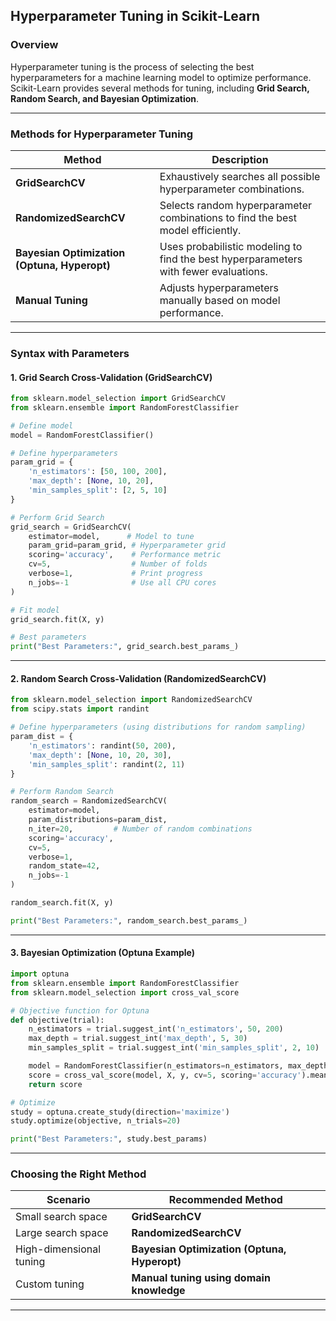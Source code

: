 ## **Hyperparameter Tuning in Scikit-Learn**  

### **Overview**  
Hyperparameter tuning is the process of selecting the best hyperparameters for a machine learning model to optimize performance. Scikit-Learn provides several methods for tuning, including **Grid Search, Random Search, and Bayesian Optimization**.

---

### **Methods for Hyperparameter Tuning**  

| Method                | Description |
|-----------------------|-------------|
| **GridSearchCV**      | Exhaustively searches all possible hyperparameter combinations. |
| **RandomizedSearchCV** | Selects random hyperparameter combinations to find the best model efficiently. |
| **Bayesian Optimization (Optuna, Hyperopt)** | Uses probabilistic modeling to find the best hyperparameters with fewer evaluations. |
| **Manual Tuning**      | Adjusts hyperparameters manually based on model performance. |

---

### **Syntax with Parameters**  

#### **1. Grid Search Cross-Validation (GridSearchCV)**
```python
from sklearn.model_selection import GridSearchCV
from sklearn.ensemble import RandomForestClassifier

# Define model
model = RandomForestClassifier()

# Define hyperparameters
param_grid = {
    'n_estimators': [50, 100, 200],
    'max_depth': [None, 10, 20],
    'min_samples_split': [2, 5, 10]
}

# Perform Grid Search
grid_search = GridSearchCV(
    estimator=model,      # Model to tune
    param_grid=param_grid, # Hyperparameter grid
    scoring='accuracy',    # Performance metric
    cv=5,                  # Number of folds
    verbose=1,             # Print progress
    n_jobs=-1              # Use all CPU cores
)

# Fit model
grid_search.fit(X, y)

# Best parameters
print("Best Parameters:", grid_search.best_params_)
```

---

#### **2. Random Search Cross-Validation (RandomizedSearchCV)**
```python
from sklearn.model_selection import RandomizedSearchCV
from scipy.stats import randint

# Define hyperparameters (using distributions for random sampling)
param_dist = {
    'n_estimators': randint(50, 200),
    'max_depth': [None, 10, 20, 30],
    'min_samples_split': randint(2, 11)
}

# Perform Random Search
random_search = RandomizedSearchCV(
    estimator=model,
    param_distributions=param_dist,
    n_iter=20,         # Number of random combinations
    scoring='accuracy',
    cv=5,
    verbose=1,
    random_state=42,
    n_jobs=-1
)

random_search.fit(X, y)

print("Best Parameters:", random_search.best_params_)
```

---

#### **3. Bayesian Optimization (Optuna Example)**
```python
import optuna
from sklearn.ensemble import RandomForestClassifier
from sklearn.model_selection import cross_val_score

# Objective function for Optuna
def objective(trial):
    n_estimators = trial.suggest_int('n_estimators', 50, 200)
    max_depth = trial.suggest_int('max_depth', 5, 30)
    min_samples_split = trial.suggest_int('min_samples_split', 2, 10)

    model = RandomForestClassifier(n_estimators=n_estimators, max_depth=max_depth, min_samples_split=min_samples_split)
    score = cross_val_score(model, X, y, cv=5, scoring='accuracy').mean()
    return score

# Optimize
study = optuna.create_study(direction='maximize')
study.optimize(objective, n_trials=20)

print("Best Parameters:", study.best_params)
```

---

### **Choosing the Right Method**  

| Scenario | Recommended Method |
|----------|--------------------|
| Small search space | **GridSearchCV** |
| Large search space | **RandomizedSearchCV** |
| High-dimensional tuning | **Bayesian Optimization (Optuna, Hyperopt)** |
| Custom tuning | **Manual tuning using domain knowledge** |

---